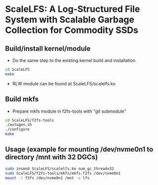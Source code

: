 # ScaleLFS: A Log-Structured File System with Scalable Garbage Collection for Commodity SSDs

## Build/install kernel/module
* Do the same step to the existing kernel build and installation

```bash
cd ScaleLFS
make
```
* RLW module can be found at ScaleLFS/scalelfs.ko

## Build mkfs
* Prepare mkfs module in f2fs-tools with "git submodule"

```bash
cd ScaleLFS/f2fs-tools
./autogen.sh
./configure
make
```
## Usage (example for mounting /dev/nvme0n1 to directory /mnt with 32 DGCs)
```bash
sudo insmod ScaleLFS/scalelfs.ko num_gc_thread=32
sudo ScaleLFS/f2fs-tools/mkfs/mkfs.f2fs /dev/nvme0n1
mount -t f3fs /dev/nvme0n1 /mnt -o lfs
```
